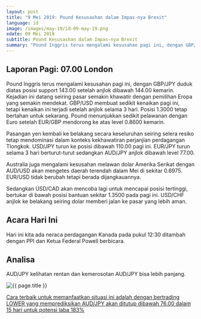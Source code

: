 ```yaml
---
layout: post
title: "9 Mei 2019: Pound Kesusashan dalam Impas-nya Brexit" 
language: id
image: /images/may-19/id-09-may-19.png
xdate: 09 Mei 2019
subtitle: Pound Kesusashan dalam Impas-nya Brexit
summary: "Pound Inggris terus mengalami kesusahan pagi ini, dengan GBP/JPY duduk diatas posisi support 143.00 setelah anjlok dibawah 144.00 kemarin. Kejadian ini datang seiring pasar semakin khawatir dengan pemilihan Eropa yang semakin mendekat. GBP/USD membuat sedikit kenaikan pagi ini, tetapi kenaikan ini terjadi setelah anjlok selama 3 hari. Posisi 1.3000 tetap bertahan untuk sekarang. Pound menunjukkan sedikit pelawanan dengan Euro setelah EUR/GBP mendorong ke atas level 0.8600 kemarin"
---
```

## Laporan Pagi: 07.00 London

Pound Inggris terus mengalami kesusahan pagi ini, dengan GBP/JPY duduk diatas posisi support 143.00 setelah anjlok dibawah 144.00 kemarin. Kejadian ini datang seiring pasar semakin khawatir dengan pemilihan Eropa yang semakin mendekat. GBP/USD membuat sedikit kenaikan pagi ini, tetapi kenaikan ini terjadi setelah anjlok selama 3 hari. Posisi 1.3000 tetap bertahan untuk sekarang. Pound menunjukkan sedikit pelawanan dengan Euro setelah EUR/GBP mendorong ke atas level 0.8600 kemarin.

Pasangan yen kembali ke belakang secara keseluruhan seiring selera resiko tetap mendominasi dalam konteks kekhawatiran perjanjian perdagangan TIongkok. USD/JPY turun ke posisi dibawah 110.00 pagi ini. EUR/JPY turun selama 3 hari berturut-turut sedangkan AUD/JPY anjlok dibawah level 77.00.

Australia juga mengalami kesusahan melawan dolar Amerika Serikat dengan AUD/USD akan mengetes daerah terendah dalam Mei di sekitar 0.6975. EUR/USD tidak berubah tetapi berada dijangkauannya.

Sedangkan USD/CAD akan mencoba lagi untuk mencapai posisi tertinggi, bertukar di bawah posisi bantuan sekitar 1.3500 pada pagi ini. USD/CHF anjlok ke belakang seiring dolar memberi jalan ke pasar yang lebih aman.

## Acara Hari Ini

Hari ini kita ada neraca perdagangan Kanada pada pukul 12:30 ditambah dengan PPI dan Ketua Federal Powell berbicara.

## Analisa

AUD/JPY kelihatan rentan dan kemerosotan AUD/JPY bisa lebih panjang.

<img src="{{ site.url }}/images/may-19/id-09-may-19.png" alt="{{ page.title }}" title="{{ page.title }}">

<a href="%LINK%%?currency=IDR&market=forex&underlying=frxAUDJPY&formname=higherlower&duration_amount=15&duration_units=d&amount=10&amount_type=stake&expiry_type=duration&barrier=76.00" target="_blank" rel="noopener noreferrer nofollow">Cara terbaik untuk memanfaatkan situasi ini adalah dengan bertrading LOWER yang memprediksikan AUD/JPY akan ditutup dibawah 76.00 dalam 15 hari untuk potensi laba 183%</a>